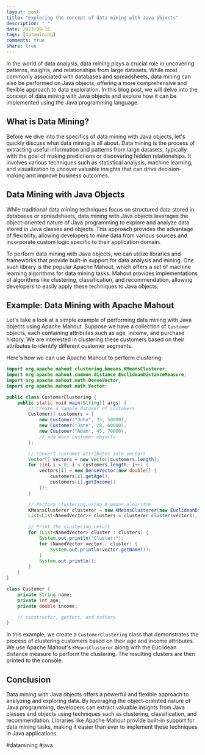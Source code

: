 ```yaml
---
layout: post
title: "Exploring the concept of data mining with Java objects"
description: " "
date: 2023-09-15
tags: [datamining]
comments: true
share: true
---
```


In the world of data analysis, data mining plays a crucial role in uncovering patterns, insights, and relationships from large datasets. While most commonly associated with databases and spreadsheets, data mining can also be performed on Java objects, offering a more comprehensive and flexible approach to data exploration. In this blog post, we will delve into the concept of data mining with Java objects and explore how it can be implemented using the Java programming language.

## What is Data Mining?

Before we dive into the specifics of data mining with Java objects, let's quickly discuss what data mining is all about. Data mining is the process of extracting useful information and patterns from large datasets, typically with the goal of making predictions or discovering hidden relationships. It involves various techniques such as statistical analysis, machine learning, and visualization to uncover valuable insights that can drive decision-making and improve business outcomes.

## Data Mining with Java Objects

While traditional data mining techniques focus on structured data stored in databases or spreadsheets, data mining with Java objects leverages the object-oriented nature of Java programming to explore and analyze data stored in Java classes and objects. This approach provides the advantage of flexibility, allowing developers to mine data from various sources and incorporate custom logic specific to their application domain.

To perform data mining with Java objects, we can utilize libraries and frameworks that provide built-in support for data analysis and mining. One such library is the popular Apache Mahout, which offers a set of machine learning algorithms for data mining tasks. Mahout provides implementations of algorithms like clustering, classification, and recommendation, allowing developers to easily apply these techniques to Java objects.

## Example: Data Mining with Apache Mahout

Let's take a look at a simple example of performing data mining with Java objects using Apache Mahout. Suppose we have a collection of `Customer` objects, each containing attributes such as age, income, and purchase history. We are interested in clustering these customers based on their attributes to identify different customer segments.

Here's how we can use Apache Mahout to perform clustering:

```java
import org.apache.mahout.clustering.kmeans.KMeansClusterer;
import org.apache.mahout.common.distance.EuclideanDistanceMeasure;
import org.apache.mahout.math.DenseVector;
import org.apache.mahout.math.Vector;

public class CustomerClustering {
    public static void main(String[] args) {
        // Create a sample dataset of customers
        Customer[] customers = { 
            new Customer("John", 35, 50000),
            new Customer("Jane", 28, 60000),
            new Customer("Adam", 45, 70000),
            // add more customer objects
        };

        // Convert customer attributes into vectors
        Vector[] vectors = new Vector[customers.length];
        for (int i = 0; i < customers.length; i++) {
            vectors[i] = new DenseVector(new double[] {
                customers[i].getAge(),
                customers[i].getIncome()
            });
        }

        // Perform clustering using K-means algorithm
        KMeansClusterer clusterer = new KMeansClusterer(new EuclideanDistanceMeasure(), 2, 100);
        List<List<NamedVector>> clusters = clusterer.cluster(vectors);

        // Print the clustering result
        for (List<NamedVector> cluster : clusters) {
            System.out.println("Cluster:");
            for (NamedVector vector : cluster) {
                System.out.println(vector.getName());
            }
            System.out.println();
        }
    }
}

class Customer {
    private String name;
    private int age;
    private double income;

    // constructor, getters, and setters
}
```

In this example, we create a `CustomerClustering` class that demonstrates the process of clustering customers based on their age and income attributes. We use Apache Mahout's `KMeansClusterer` along with the Euclidean distance measure to perform the clustering. The resulting clusters are then printed to the console.

## Conclusion

Data mining with Java objects offers a powerful and flexible approach to analyzing and exploring data. By leveraging the object-oriented nature of Java programming, developers can extract valuable insights from Java classes and objects using techniques such as clustering, classification, and recommendation. Libraries like Apache Mahout provide built-in support for data mining tasks, making it easier than ever to implement these techniques in Java applications.

#datamining #java